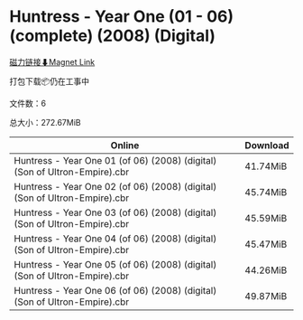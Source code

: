 # Huntress - Year One (01 - 06) (complete) (2008) (Digital)

[磁力链接⬇Magnet Link](magnet:?xt=urn:btih:18b3cb14a7f6b53411615280e07570309ce5136e&dn=Huntress%20-%20Year%20One%20%2801%20-%2006%29%20%28complete%29%20%282008%29%20%28Digital%29)

打包下载📦仍在工事中

文件数：6

总大小：272.67MiB

Online | Download
--- | ---
Huntress - Year One 01 (of 06) (2008) (digital) (Son of Ultron-Empire).cbr | 41.74MiB
Huntress - Year One 02 (of 06) (2008) (digital) (Son of Ultron-Empire).cbr | 45.74MiB
Huntress - Year One 03 (of 06) (2008) (digital) (Son of Ultron-Empire).cbr | 45.59MiB
Huntress - Year One 04 (of 06) (2008) (digital) (Son of Ultron-Empire).cbr | 45.47MiB
Huntress - Year One 05 (of 06) (2008) (digital) (Son of Ultron-Empire).cbr | 44.26MiB
Huntress - Year One 06 (of 06) (2008) (digital) (Son of Ultron-Empire).cbr | 49.87MiB
